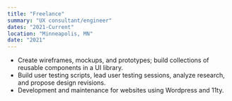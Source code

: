 ```yaml
---
title: "Freelance"
summary: "UX consultant/engineer"
dates: "2021-Current"
location: "Minneapolis, MN"
date: "2021"
---
```

- Create wireframes, mockups, and prototypes; build collections of reusable
components in a UI library.
- Build user testing scripts, lead user testing sessions, analyze research, and
propose design revisions.
- Development and maintenance for websites using Wordpress and 11ty.